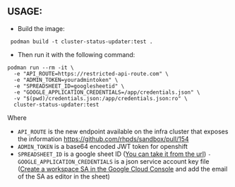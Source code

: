 ## USAGE:

- Build the image:

` podman build -t cluster-status-updater:test .`

- Then run it with the following command:

```
podman run --rm -it \
  -e "API_ROUTE=https://restricted-api-route.com" \
  -e "ADMIN_TOKEN=youradmintoken" \
  -e "SPREADSHEET_ID=googlesheetid" \
  -e "GOOGLE_APPLICATION_CREDENTIALS=/app/credentials.json" \
  -v "$(pwd)/credentials.json:/app/credentials.json:ro" \
  cluster-status-updater:test
```

Where 
- `API_ROUTE` is the new endpoint available on the infra cluster that exposes the information https://github.com/rhpds/sandbox/pull/154
- `ADMIN_TOKEN` is a base64 encoded JWT token for openshift
- `SPREADSHEET_ID` is a google sheet ID ([You can take it from the url](https://docs.meiro.io/books/meiro-integrations/page/where-can-i-find-the-sheet-id-of-google-spreadsheet-file))
`- GOOGLE_APPLICATION_CREDENTIALS` is a json service account key file ([Create a workspace SA in the Google Cloud Console](https://developers.google.com/workspace/guides/create-credentials) and add the email of the SA as editor in the sheet)
